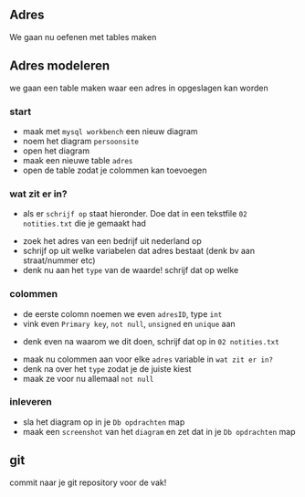## Adres


We gaan nu oefenen met tables maken


## Adres modeleren

we gaan een table maken waar een adres in opgeslagen kan worden


### start

- maak met `mysql workbench` een nieuw diagram
- noem het diagram `persoonsite`
- open het diagram
- maak een nieuwe table `adres`
- open de table zodat je colommen kan toevoegen

### wat zit er in?

* als er `schrijf op` staat hieronder. Doe dat in een tekstfile `02 notities.txt` die je gemaakt had
- zoek het adres van een bedrijf uit nederland op
- schrijf op uit welke variabelen dat adres bestaat (denk bv aan straat/nummer etc) 
- denk nu aan het `type` van de waarde! schrijf dat op welke 

### colommen

- de eerste colomn noemen we even `adresID`, type `int`
- vink even `Primary key`, `not null`, `unsigned` en `unique` aan
* denk even na waarom we dit doen, schrijf dat op in `02 notities.txt`
- maak nu colommen aan voor elke `adres` variable in  `wat zit er in?`
- denk na over het `type` zodat je de juiste kiest
- maak ze voor nu allemaal `not null`

### inleveren
- sla het diagram op in je `Db opdrachten` map
- maak een `screenshot` van het `diagram` en zet dat in je `Db opdrachten` map


## git

commit naar je git repository voor de vak!